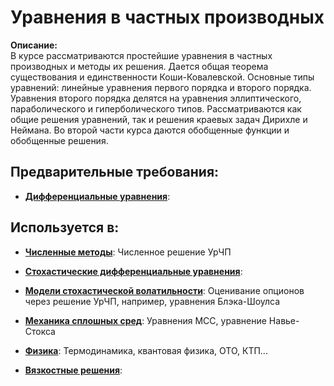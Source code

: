 # Уравнения в частных производных

**Описание:**  
В курсе рассматриваются простейшие уравнения в частных производных и методы их решения.
Дается общая теорема существования и единственности Коши-Ковалевской. Основные типы уравнений:
линейные уравнения первого порядка и второго порядка. Уравнения второго порядка делятся на уравнения эллиптического, параболического и гиперболического типов.
Рассматриваются как общие решения уравнений, так и решения краевых задач Дирихле и Неймана.
Во второй части курса даются обобщенные функции и обобщенные решения.


## Предварительные требования:

- **[Дифференциальные уравнения](ode.md)**: 


## Используется в:

- **[Численные методы](numerics.md)**: Численное решение УрЧП      


- **[Стохастические дифференциальные уравнения](sde.md)**: 

- **[Модели стохастической волатильности](lsv.md)**: Оценивание опционов через решение УрЧП, например, уравнения Блэка-Шоулса


- **[Механика сплошных сред](mss.md)**: Уравнения МСС, уравнение Навье-Стокса


- **[Физика](physics.md)**: Термодинамика, квантовая физика, ОТО, КТП...


- **[Вязкостные решения](viscosity_solutions.md)**: 
